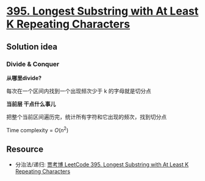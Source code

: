 # [395. Longest Substring with At Least K Repeating Characters](https://leetcode.com/problems/longest-substring-with-at-least-k-repeating-characters/)

## Solution idea

### Divide & Conquer

**从哪里divide?**

每次在一个区间内找到一个出现频次少于 k 的字母就是切分点

**当前层 干点什么事儿**

把整个当前区间遍历完，统计所有字符和它出现的频次，找到切分点

Time complexity = $O(n^2)$


## Resource

- 分治法/递归: [贾考博 LeetCode 395. Longest Substring with At Least K Repeating Characters](https://www.youtube.com/watch?v=Dn_Wt6lBt4I)
